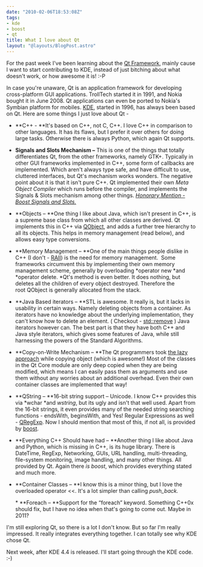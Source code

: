 ```yaml
---
date: "2010-02-06T18:53:08Z"
tags:
- kde
- boost
- qt
title: What I love about Qt
layout: "@layouts/BlogPost.astro"
---
```


For the past week I've been learning about the <a href="http://en.wikipedia.org/wiki/Qt_(framework)">Qt Framework</a>, mainly cause I want to start contributing to KDE, instead of just bitching about what doesn't work, or how awesome it is! :-P

In case you're unaware, Qt is an application framework for developing cross-platform GUI applications. TrollTech started it in 1991, and Nokia bought it in June 2008. Qt applications can even be ported to Nokia's Symbian platform for mobiles. <a href="http://kde.org/">KDE</a>, started in 1996, has always been based on Qt. Here are some things I just love about Qt -

* **C++ 	- **It's based on C++, not C, 	C++. I love C++ in comparison to other languages. It has its 	flaws, but I prefer it over others for doing large tasks. Otherwise 	there is always Python, which again Qt supports.

* **Signals 	and Slots Mechanism –** This 	is one of the things that totally differentiates Qt, from the other 	frameworks,
namely GTK+. Typically in other GUI frameworks 	implemented in C++, some form of callbacks are implemented. Which 	aren't always type safe, and have difficult to use, cluttered 	interfaces, but Qt's mechanism works wonders. The negative point 	about it is that it isn't pure C++. Qt implemented their own *Meta 	Object Compiler* which runs 	before the compiler, and implements the Signals &amp; Slots 	mechanism among other things. *<a href="http://www.boost.org/doc/libs/1_42_0/doc/html/signals.html">Honorary Mention - Boost Signals and Slots.</a>*

* **Objects 	– **One thing I like about 	Java, which isn't present in C++, is a supreme base class from which 	all other classes are derived. Qt implements this in C++ via <a href="http://doc.trolltech.com/4.6/qobject.html">QObject</a>, and adds a 	further tree hierarchy to all its objects. This helps in memory 	management (read below), and allows easy type conversions.

* **Memory 	Management – **One of the main
things people dislike in C++ (I don't - <a href="http://en.wikipedia.org/wiki/RAII">RAII</a>) is the need for memory 	management.  Some frameworks circumvent this by implementing 	their own memory management scheme, generally by overloading 	*operator new *and 	*operator delete. *Qt's 	method is even better. It does nothing, but deletes all the children 	of every object destroyed. Therefore the root QObject is generally 	allocated from the stack.

* **Java 	Based iterators – **STL 	is awesome. It really is, but it lacks in usability in certain ways. 	Namely deleting objects from a container. As iterators have no 	knowledge about the underlying implementation, they can't know how 	to delete an element. ( Checkout - <a href="http://www.cplusplus.com/reference/algorithm/remove/">std::remove</a> ) Java iterators however can. The 	best part is that they have both C++ and Java style iterators, which 	gives some features of Java, while still harnessing the powers of
the Standard Algorithms.

* **Copy-on-Write 	Mechanism – **The 	Qt programmers took <a href="http://doc.troll.no/4.6/implicit-sharing.html">the lazy approach</a> while copying object (which is 	awesome!) Most of the classes in the Qt Core module are only deep 	copied when they are being modified, which means I can easily pass 	them as arguments and use them without any worries about an 	additional overhead. Even their own container classes are 	implemented that way!

* **QString 	– **16-bit 	string support – Unicode. I know C++ provides this via *wchar *and 	*wstring*, but its ugly and isn't that well used. Apart from the 16-bit 	strings, it even provides many of the needed string searching 	functions - endsWith, beginsWith, and Yes! Regular Expressions as 	well - <a href="http://doc.troll.no/4.6/qregexp.html">QRegExp</a>. Now I should mention that most of this, if not all, is provided by <a href="http://www.boost.org/">boost</a>.

* **Everything 	C++ Should have had – **Another 	thing I like about Java and Python, which is missing in C++, is its 	huge library. There is DateTime, RegExp,  Networking, GUIs, URL 	handling, multi-threading, file-system monitoring, image handling, 	and many other things. All provided by Qt. Again there *is 	boost*, 	which provides everything stated and much more.

* **Container 	Classes – **I 	know this is a minor thing, but I love the overloaded operator &lt;&lt;. 	It's a lot simpler than calling *push_back.*</li> * **Foreach – **Support for the 	“foreach” keyword. Something C++0x should fix, but I 	have no idea when that's going to come out. Maybe in 2011?

I'm still exploring Qt, so there is a lot I don't know. But so far I'm really impressed. It really integrates everything together. I can totally see why KDE chose Qt.

Next week, after KDE 4.4 is released. I'll start going through the KDE code. :-)
